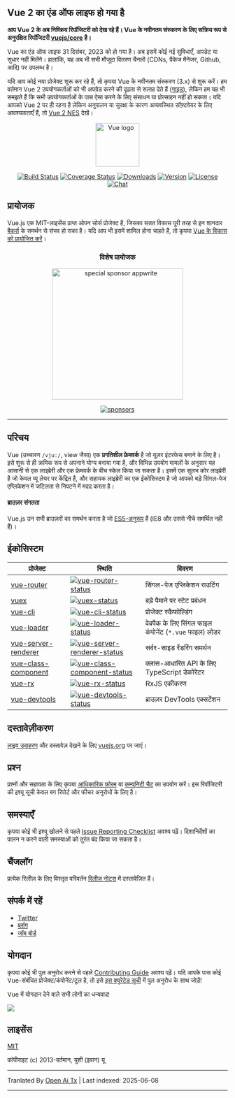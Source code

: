 ## Vue 2 का एंड ऑफ लाइफ हो गया है

**आप Vue 2 के अब निष्क्रिय रिपॉजिटरी को देख रहे हैं। Vue के नवीनतम संस्करण के लिए सक्रिय रूप से अनुरक्षित रिपॉजिटरी [vuejs/core](https://github.com/vuejs/core) है।**

Vue का एंड ऑफ लाइफ 31 दिसंबर, 2023 को हो गया है। अब इसमें कोई नई सुविधाएँ, अपडेट या सुधार नहीं मिलेंगे। हालांकि, यह अब भी सभी मौजूदा वितरण चैनलों (CDNs, पैकेज मैनेजर, Github, आदि) पर उपलब्ध है।

यदि आप कोई नया प्रोजेक्ट शुरू कर रहे हैं, तो कृपया Vue के नवीनतम संस्करण (3.x) से शुरू करें। हम वर्तमान Vue 2 उपयोगकर्ताओं को भी अपग्रेड करने की दृढ़ता से सलाह देते हैं ([गाइड](https://v3-migration.vuejs.org/)), लेकिन हम यह भी समझते हैं कि सभी उपयोगकर्ताओं के पास ऐसा करने के लिए संसाधन या प्रोत्साहन नहीं हो सकता। यदि आपको Vue 2 पर ही रहना है लेकिन अनुपालन या सुरक्षा के कारण अव्यवस्थित सॉफ़्टवेयर के लिए आवश्यकताएँ हैं, तो [Vue 2 NES](https://www.herodevs.com/support/nes-vue?utm_source=vuejs-github&utm_medium=vue2-readme) देखें।

<p align="center"><a href="https://vuejs.org" target="_blank" rel="noopener noreferrer"><img width="100" src="https://vuejs.org/images/logo.png" alt="Vue logo"></a></p>

<p align="center">
  <a href="https://circleci.com/gh/vuejs/vue/tree/dev"><img src="https://img.shields.io/circleci/project/github/vuejs/vue/dev.svg?sanitize=true" alt="Build Status"></a>
  <a href="https://codecov.io/github/vuejs/vue?branch=dev"><img src="https://img.shields.io/codecov/c/github/vuejs/vue/dev.svg?sanitize=true" alt="Coverage Status"></a>
  <a href="https://npmcharts.com/compare/vue?minimal=true"><img src="https://img.shields.io/npm/dm/vue.svg?sanitize=true" alt="Downloads"></a>
  <a href="https://www.npmjs.com/package/vue"><img src="https://img.shields.io/npm/v/vue.svg?sanitize=true" alt="Version"></a>
  <a href="https://www.npmjs.com/package/vue"><img src="https://img.shields.io/npm/l/vue.svg?sanitize=true" alt="License"></a>
  <a href="https://chat.vuejs.org/"><img src="https://img.shields.io/badge/chat-on%20discord-7289da.svg?sanitize=true" alt="Chat"></a>
</p>

## प्रायोजक

Vue.js एक MIT-लाइसेंस प्राप्त ओपन सोर्स प्रोजेक्ट है, जिसका सतत विकास पूरी तरह से इन शानदार [बैकर्स](https://github.com/vuejs/core/blob/main/BACKERS.md) के समर्थन से संभव हो सका है। यदि आप भी इसमें शामिल होना चाहते हैं, तो कृपया [Vue के विकास को प्रायोजित करें](https://vuejs.org/sponsor/)।

<p align="center">
  <h3 align="center">विशेष प्रायोजक</h3>
</p>

<p align="center">
  <a target="_blank" href="https://github.com/appwrite/appwrite">
  <img alt="special sponsor appwrite" src="https://sponsors.vuejs.org/images/appwrite.svg" width="300">
  </a>
</p>

<p align="center">
  <a target="_blank" href="https://vuejs.org/sponsor/">
    <img alt="sponsors" src="https://sponsors.vuejs.org/sponsors.svg?v3">
  </a>
</p>

---

## परिचय

Vue (उच्चारण `/vjuː/`, view जैसा) एक **प्रगतिशील फ्रेमवर्क** है जो यूज़र इंटरफेस बनाने के लिए है। इसे शुरू से ही क्रमिक रूप से अपनाने योग्य बनाया गया है, और विभिन्न उपयोग मामलों के अनुसार यह आसानी से एक लाइब्रेरी और एक फ्रेमवर्क के बीच स्केल किया जा सकता है। इसमें एक सुलभ कोर लाइब्रेरी है जो केवल व्यू लेयर पर केंद्रित है, और सहायक लाइब्रेरी का एक ईकोसिस्टम है जो आपको बड़े सिंगल-पेज एप्लिकेशन में जटिलता से निपटने में मदद करता है।

#### ब्राउज़र संगतता

Vue.js उन सभी ब्राउज़रों का समर्थन करता है जो [ES5-अनुरूप](https://compat-table.github.io/compat-table/es5/) हैं (IE8 और उससे नीचे समर्थित नहीं हैं)।

## ईकोसिस्टम

| प्रोजेक्ट               | स्थिति                                                       | विवरण                                               |
| ---------------------- | ------------------------------------------------------------ | --------------------------------------------------- |
| [vue-router]           | [![vue-router-status]][vue-router-package]                   | सिंगल-पेज एप्लिकेशन राउटिंग                        |
| [vuex]                 | [![vuex-status]][vuex-package]                               | बड़े पैमाने पर स्टेट प्रबंधन                        |
| [vue-cli]              | [![vue-cli-status]][vue-cli-package]                         | प्रोजेक्ट स्कैफोल्डिंग                              |
| [vue-loader]           | [![vue-loader-status]][vue-loader-package]                   | वेबपैक के लिए सिंगल फाइल कंपोनेंट (`*.vue` फाइल) लोडर |
| [vue-server-renderer]  | [![vue-server-renderer-status]][vue-server-renderer-package] | सर्वर-साइड रेंडरिंग समर्थन                         |
| [vue-class-component]  | [![vue-class-component-status]][vue-class-component-package] | क्लास-आधारित API के लिए TypeScript डेकोरेटर        |
| [vue-rx]               | [![vue-rx-status]][vue-rx-package]                           | RxJS एकीकरण                                        |
| [vue-devtools]         | [![vue-devtools-status]][vue-devtools-package]               | ब्राउज़र DevTools एक्सटेंशन                         |

[vue-router]: https://github.com/vuejs/vue-router
[vuex]: https://github.com/vuejs/vuex
[vue-cli]: https://github.com/vuejs/vue-cli
[vue-loader]: https://github.com/vuejs/vue-loader
[vue-server-renderer]: https://github.com/vuejs/vue/tree/dev/packages/vue-server-renderer
[vue-class-component]: https://github.com/vuejs/vue-class-component
[vue-rx]: https://github.com/vuejs/vue-rx
[vue-devtools]: https://github.com/vuejs/vue-devtools
[vue-router-status]: https://img.shields.io/npm/v/vue-router.svg
[vuex-status]: https://img.shields.io/npm/v/vuex.svg
[vue-cli-status]: https://img.shields.io/npm/v/@vue/cli.svg
[vue-loader-status]: https://img.shields.io/npm/v/vue-loader.svg
[vue-server-renderer-status]: https://img.shields.io/npm/v/vue-server-renderer.svg
[vue-class-component-status]: https://img.shields.io/npm/v/vue-class-component.svg
[vue-rx-status]: https://img.shields.io/npm/v/vue-rx.svg
[vue-devtools-status]: https://img.shields.io/chrome-web-store/v/nhdogjmejiglipccpnnnanhbledajbpd.svg
[vue-router-package]: https://npmjs.com/package/vue-router
[vuex-package]: https://npmjs.com/package/vuex
[vue-cli-package]: https://npmjs.com/package/@vue/cli
[vue-loader-package]: https://npmjs.com/package/vue-loader
[vue-server-renderer-package]: https://npmjs.com/package/vue-server-renderer
[vue-class-component-package]: https://npmjs.com/package/vue-class-component
[vue-rx-package]: https://npmjs.com/package/vue-rx
[vue-devtools-package]: https://chrome.google.com/webstore/detail/vuejs-devtools/nhdogjmejiglipccpnnnanhbledajbpd

## दस्तावेज़ीकरण

[लाइव उदाहरण](https://v2.vuejs.org/v2/examples/) और दस्तावेज़ देखने के लिए [vuejs.org](https://v2.vuejs.org) पर जाएं।

## प्रश्न

प्रश्नों और सहायता के लिए कृपया [आधिकारिक फोरम](https://forum.vuejs.org) या [कम्युनिटी चैट](https://chat.vuejs.org/) का उपयोग करें। इस रिपॉजिटरी की इश्यू सूची केवल बग रिपोर्ट और फीचर अनुरोधों के लिए है।

## समस्याएँ

कृपया कोई भी इश्यू खोलने से पहले [Issue Reporting Checklist](https://github.com/vuejs/vue/blob/dev/.github/CONTRIBUTING.md#issue-reporting-guidelines) अवश्य पढ़ें। दिशानिर्देशों का पालन न करने वाली समस्याओं को तुरंत बंद किया जा सकता है।

## चैंजलॉग

प्रत्येक रिलीज़ के लिए विस्तृत परिवर्तन [रिलीज़ नोट्स](https://github.com/vuejs/vue/releases) में दस्तावेज़ित हैं।

## संपर्क में रहें

- [Twitter](https://twitter.com/vuejs)
- [ब्लॉग](https://medium.com/the-vue-point)
- [जॉब बोर्ड](https://vuejobs.com/?ref=vuejs)

## योगदान

कृपया कोई भी पुल अनुरोध करने से पहले [Contributing Guide](https://github.com/vuejs/vue/blob/dev/.github/CONTRIBUTING.md) अवश्य पढ़ें। यदि आपके पास कोई Vue-संबंधित प्रोजेक्ट/कंपोनेंट/टूल है, तो इसे [इस क्यूरेटेड सूची](https://github.com/vuejs/awesome-vue) में पुल अनुरोध के साथ जोड़ें!

Vue में योगदान देने वाले सभी लोगों का धन्यवाद!

<a href="https://github.com/vuejs/vue/graphs/contributors"><img src="https://opencollective.com/vuejs/contributors.svg?width=890" /></a>

## लाइसेंस

[MIT](https://opensource.org/licenses/MIT)

कॉपीराइट (c) 2013-वर्तमान, युशी (इवान) यू

---

Tranlated By [Open Ai Tx](https://github.com/OpenAiTx/OpenAiTx) | Last indexed: 2025-06-08

---